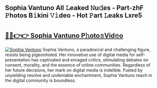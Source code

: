 ## Sophia Vantuno All 𝙻eaked 𝙽u𝚍es - Part-zhF 𝙿hotos B𝚒kini 𝚅𝚒deo - Hot 𝙿art 𝙻eaks Lxre5

# <h2><a href="http://ld2oxim.urlbe.top/?page=Sophia+Vantuno">🔗🔗👉👉 Sophia Vantuno P𝚑oto𝚜Vid𝚎o</a></h2>

[![Sophia Vantuno](https://i.imgur.com/eBuTRDB.gif)](http://ld2oxim.urlbe.top/?page=Sophia+Vantuno)
Sophia Vantuno, a paradoxical and challenging figure, resists being pigeonholed. Her innovative use of digital media for self-presentation has captivated and enraged critics, stimulating debates on consent, morality, and the essence of online communities. Regardless of her future decisions, her mark on digital media is indelible. Fueled by unyielding resolve and undeniable enchantment, Sophia Vantuno reach in the digital community is boundless.

